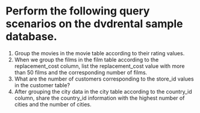 # Perform the following query scenarios on the dvdrental sample database.

1. Group the movies in the movie table according to their rating values.
2. When we group the films in the film table according to the replacement_cost column, list the replacement_cost value with more than 50 films and the corresponding number of films.
3. What are the number of customers corresponding to the store_id values ​​in the customer table? 
4. After grouping the city data in the city table according to the country_id column, share the country_id information with the highest number of cities and the number of cities.